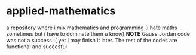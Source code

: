 # applied-mathematics
a repository where i mix mathematics and programming (i hate maths sometimes but i have to dominate them u know)
**NOTE**
Gauss Jordan code was not a success :( yet I may finish it later. The rest of the codes are functional and succesful
